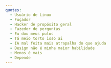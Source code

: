 ```yaml
---
quotes:
  - Usuário de Linux
  - Fuçador
  - Hacker de propósito geral
  - Fazedor de perguntas
  - Eu dou meus pulos
  - Tá meio torto isso ai
  - IA mal feita mais atrapalha do que ajuda
  - Design não é minha maior habilidade
  - Menos é mais
  - Depende
---
```

